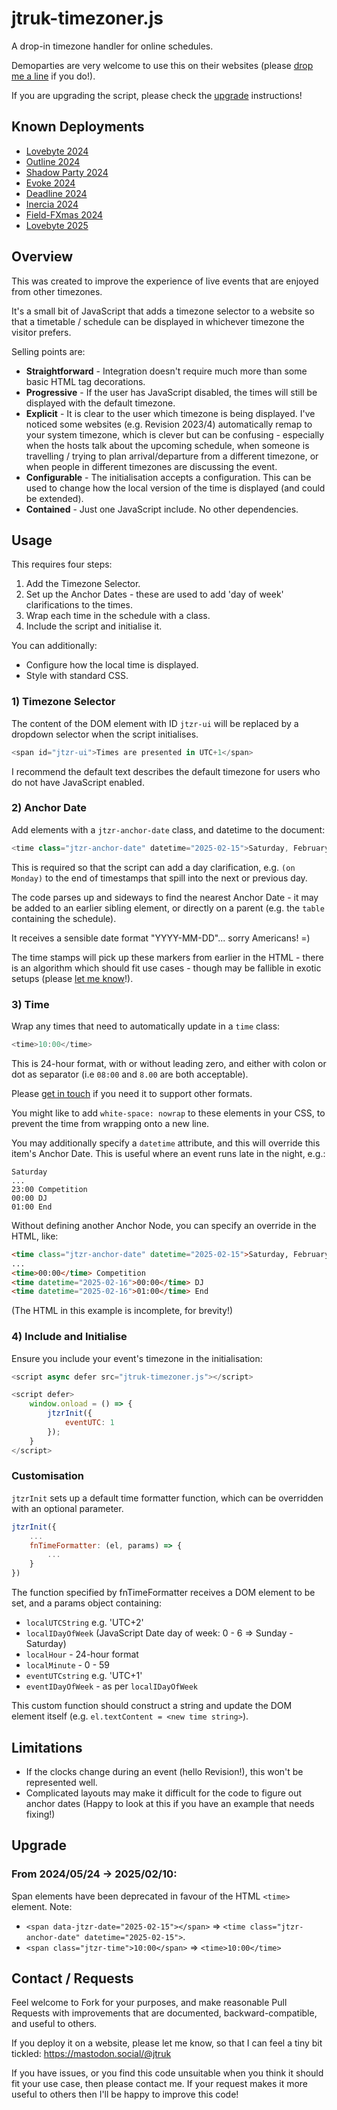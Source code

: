 # jtruk-timezoner.js

A drop-in timezone handler for online schedules.

Demoparties are very welcome to use this on their websites (please [drop me a line](#contact--requests) if you do!).

If you are upgrading the script, please check the [upgrade](#upgrade) instructions!

## Known Deployments

- [Lovebyte 2024](https://lovebyte.party/2024/#Timetable)
- [Outline 2024](https://outlinedemoparty.nl/timetable/)
- [Shadow Party 2024](https://shadow-party.org/timetable)
- [Evoke 2024](https://2024.evoke.eu/party/timetable/)
- [Deadline 2024](https://www.demoparty.berlin/events/)
- [Inercia 2024](https://2024.inercia.pt/en/schedule.html)
- [Field-FXmas 2024](https://field-fx.party/)
- [Lovebyte 2025](https://lovebyte.party/#Timetable)

## Overview

This was created to improve the experience of live events that are enjoyed from other timezones.

It's a small bit of JavaScript that adds a timezone selector to a website so that a timetable / schedule can be displayed in whichever timezone the visitor prefers.

Selling points are:

- **Straightforward** - Integration doesn't require much more than some basic HTML tag decorations.
- **Progressive** - If the user has JavaScript disabled, the times will still be displayed with the default timezone.
- **Explicit** - It is clear to the user which timezone is being displayed. I've noticed some websites (e.g. Revision 2023/4) automatically remap to your system timezone, which is clever but can be confusing - especially when the hosts talk about the upcoming schedule, when someone is travelling / trying to plan arrival/departure from a different timezone, or when people in different timezones are discussing the event.
- **Configurable** - The initialisation accepts a configuration. This can be used to change how the local version of the time is displayed (and could be extended).
- **Contained** - Just one JavaScript include. No other dependencies.

## Usage

This requires four steps:

1. Add the Timezone Selector.
1. Set up the Anchor Dates - these are used to add 'day of week' clarifications to the times.
1. Wrap each time in the schedule with a <time> class.
1. Include the script and initialise it.

You can additionally:

- Configure how the local time is displayed.
- Style with standard CSS.

### 1) Timezone Selector

The content of the DOM element with ID `jtzr-ui` will be replaced by a dropdown selector when the script initialises.

```javascript
<span id="jtzr-ui">Times are presented in UTC+1</span>
```

I recommend the default text describes the default timezone for users who do not have JavaScript enabled.

### 2) Anchor Date

Add elements with a `jtzr-anchor-date` class, and datetime to the document:

```javascript
<time class="jtzr-anchor-date" datetime="2025-02-15">Saturday, February 15th 2025</time>
```

This is required so that the script can add a day clarification, e.g. `(on Monday)` to the end of timestamps that spill into the next or previous day.

The code parses up and sideways to find the nearest Anchor Date - it may be added to an earlier sibling element, or directly on a parent (e.g. the `table` containing the schedule).

It receives a sensible date format "YYYY-MM-DD"... sorry Americans! =)

The time stamps will pick up these markers from earlier in the HTML - there is an algorithm which should fit use cases - though may be fallible in exotic setups (please [let me know](#contact--requests)!).

### 3) Time

Wrap any times that need to automatically update in a `time` class:

```javascript
<time>10:00</time>
```

This is 24-hour format, with or without leading zero, and either with colon or dot as separator (i.e `08:00` and `8.00` are both acceptable).

Please [get in touch](#contact--requests) if you need it to support other formats.

You might like to add `white-space: nowrap` to these elements in your CSS, to prevent the time from wrapping onto a new line.

You may additionally specify a `datetime` attribute, and this will override this item's Anchor Date. This is useful where an event runs late in the night, e.g.:

```
Saturday
...
23:00 Competition
00:00 DJ
01:00 End
```

Without defining another Anchor Node, you can specify an override in the HTML, like:

```html
<time class="jtzr-anchor-date" datetime="2025-02-15">Saturday, February 15th 2025</time>
...
<time>00:00</time> Competition
<time datetime="2025-02-16">00:00</time> DJ
<time datetime="2025-02-16">01:00</time> End
```
(The HTML in this example is incomplete, for brevity!)

### 4) Include and Initialise

Ensure you include your event's timezone in the initialisation:

```javascript
<script async defer src="jtruk-timezoner.js"></script>

<script defer>
    window.onload = () => {
        jtzrInit({
            eventUTC: 1
        });
    }
</script>
```

### Customisation

`jtzrInit` sets up a default time formatter function, which can be overridden with an optional parameter.

```javascript
jtzrInit({
    ...
    fnTimeFormatter: (el, params) => {
        ...
    }
})
```

The function specified by fnTimeFormatter receives a DOM element to be set, and a params object containing:

- `localUTCString` e.g. 'UTC+2'
- `localIDayOfWeek` (JavaScript Date day of week: 0 - 6 => Sunday - Saturday)
- `localHour` - 24-hour format
- `localMinute` - 0 - 59
- `eventUTCstring` e.g. 'UTC+1'
- `eventIDayOfWeek` - as per `localIDayOfWeek`

This custom function should construct a string and update the DOM element itself (e.g. `el.textContent = <new time string>`).

## Limitations

- If the clocks change during an event (hello Revision!), this won't be represented well.
- Complicated layouts may make it difficult for the code to figure out anchor dates (Happy to look at this if you have an example that needs fixing!)

## Upgrade

### From 2024/05/24 -> 2025/02/10:

Span elements have been deprecated in favour of the HTML `<time>` element. Note:
- `<span data-jtzr-date="2025-02-15"></span>` => `<time class="jtzr-anchor-date" datetime="2025-02-15">`.
- `<span class="jtzr-time">10:00</span>` => `<time>10:00</time>`

## Contact / Requests

Feel welcome to Fork for your purposes, and make reasonable Pull Requests with improvements that are documented, backward-compatible, and useful to others.

If you deploy it on a website, please let me know, so that I can feel a tiny bit tickled: https://mastodon.social/@jtruk

If you have issues, or you find this code unsuitable when you think it should fit your use case, then please contact me. If your request makes it more useful to others then I'll be happy to improve this code!
